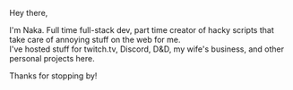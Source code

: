 Hey there,

I'm Naka.  Full time full-stack dev, part time creator of hacky scripts that take care of annoying stuff on the web for me.  
I've hosted stuff for twitch.tv, Discord, D&D, my wife's business, and other personal projects here.

Thanks for stopping by!
